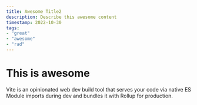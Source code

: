 ```yaml
---
title: Awesome Title2
description: Describe this awesome content
timestamp: 2022-10-30
tags:
- "great"
- "awesome"
- "rad"
---
```


# This is awesome
Vite is an opinionated web dev build tool that serves your code via native ES Module imports during dev and bundles it with Rollup for production.
